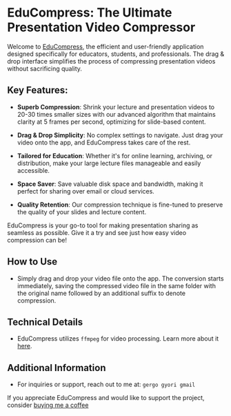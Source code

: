 # EduCompress: The Ultimate Presentation Video Compressor

Welcome to [EduCompress](EduCompress.exe), the efficient and user-friendly application designed specifically for educators, students, and professionals. The drag & drop interface simplifies the process of compressing presentation videos without sacrificing quality.

## Key Features:

- **Superb Compression**: Shrink your lecture and presentation videos to 20-30 times smaller sizes with our advanced algorithm that maintains clarity at 5 frames per second, optimizing for slide-based content.

- **Drag & Drop Simplicity**: No complex settings to navigate. Just drag your video onto the app, and EduCompress takes care of the rest.

- **Tailored for Education**: Whether it's for online learning, archiving, or distribution, make your large lecture files manageable and easily accessible.

- **Space Saver**: Save valuable disk space and bandwidth, making it perfect for sharing over email or cloud services.

- **Quality Retention**: Our compression technique is fine-tuned to preserve the quality of your slides and lecture content.

EduCompress is your go-to tool for making presentation sharing as seamless as possible. Give it a try and see just how easy video compression can be!

## How to Use

- Simply drag and drop your video file onto the app. The conversion starts immediately, saving the compressed video file in the same folder with the original name followed by an additional suffix to denote compression.

## Technical Details

- EduCompress utilizes `ffmpeg` for video processing. Learn more about it [here](https://www.ffmpeg.org/).

## Additional Information

- For inquiries or support, reach out to me at: `gergo gyori gmail`

If you appreciate EduCompress and would like to support the project, consider [buying me a coffee](https://www.buymeacoffee.com/savpank)